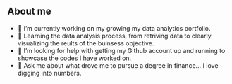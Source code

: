 ## About me



- 🔭 I’m currently working on my growing my data analytics portfolio. 
- 🌱 Learning the data analysis process, from retriving data to clearly visualizing the reults of the buinsess objective.  
- 🤔 I’m looking for help with getting my Github account up and running to showcase the codes I have worked on.
- 💬 Ask me about what drove me to pursue a degree in finance... I love digging into numbers.


